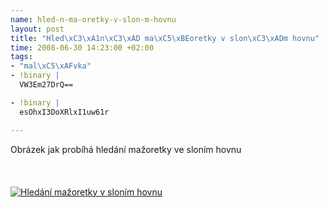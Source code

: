 ```yaml
--- 
name: hled-n-ma-oretky-v-slon-m-hovnu
layout: post
title: "Hled\xC3\xA1n\xC3\xAD ma\xC5\xBEoretky v slon\xC3\xADm hovnu"
time: 2008-06-30 14:23:00 +02:00
tags: 
- "mal\xC5\xAFvka"
- !binary |
  VW3Em27DrQ==

- !binary |
  esOhxI3DoXRlxI1uw61r

---
```

<!--texy-->Obrázek jak probíhá hledání mažoretky ve sloním hovnu<br/><br/><a name='more'></a><br/><br/><a title="Hledání mažoretky v sloním hovnu" href="http://www.rooland.cz/wp-content/uploads/2008/06/hledani.bmp"><img src="http://www.rooland.cz/wp-content/uploads/2008/06/hledani.bmp" alt="Hledání mažoretky v sloním hovnu" /></a>
